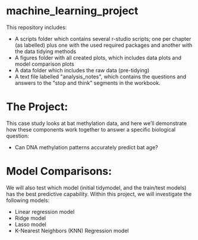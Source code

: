 # machine_learning_project

This repository includes: 
- A scripts folder which contains several r-studio scripts; one per chapter (as labelled) plus one with the used required packages and another with the data tidying methods
- A figures folder with all created plots, which includes data plots and model comparison plots
- A data folder which includes the raw data (pre-tidying)
- A text file labelled "analysis_notes", which contains the questions and answers to the "stop and think" segments in the workbook.


# The Project:
This case study looks at bat methylation data, and here we’ll demonstrate how these components work together to answer a specific biological question: 
- Can DNA methylation patterns accurately predict bat age?


# Model Comparisons:
We will also test which model (initial tidymodel, and the train/test models) has the best predictive capability. Within this project, we will investigate the following models:
- Linear regression model
- Ridge model
- Lasso model
- K-Nearest Neighbors (KNN) Regression model
